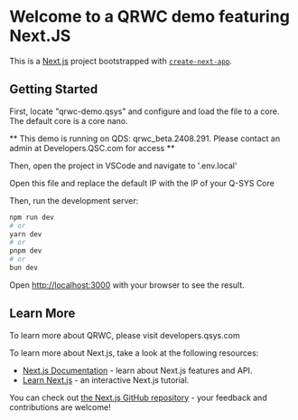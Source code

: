 # Welcome to a QRWC demo featuring Next.JS

This is a [Next.js](https://nextjs.org) project bootstrapped with [`create-next-app`](https://nextjs.org/docs/app/api-reference/cli/create-next-app).

## Getting Started

First, locate "qrwc-demo.qsys" and configure and load the file to a core. The default core is a core nano.

** This demo is running on QDS: qrwc_beta.2408.291. Please contact an admin at Developers.QSC.com for access **

Then, open the project in VSCode and navigate to '.env.local'

Open this file and replace the default IP with the IP of your Q-SYS Core

Then, run the development server:

```bash
npm run dev
# or
yarn dev
# or
pnpm dev
# or
bun dev
```

Open [http://localhost:3000](http://localhost:3000) with your browser to see the result.


## Learn More

To learn more about QRWC, please visit developers.qsys.com

To learn more about Next.js, take a look at the following resources:

- [Next.js Documentation](https://nextjs.org/docs) - learn about Next.js features and API.
- [Learn Next.js](https://nextjs.org/learn) - an interactive Next.js tutorial.

You can check out [the Next.js GitHub repository](https://github.com/vercel/next.js) - your feedback and contributions are welcome!

